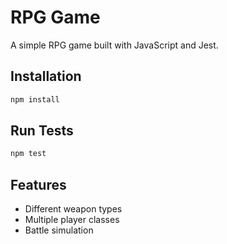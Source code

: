 # RPG Game

A simple RPG game built with JavaScript and Jest.

## Installation

```bash
npm install
```

## Run Tests

```bash
npm test
```

## Features

- Different weapon types
- Multiple player classes
- Battle simulation